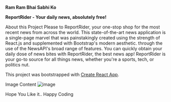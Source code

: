 **Ram Ram Bhai Sabhi Ko**

**ReportRider - Your daily news, absolutely free!**

About this Project
Please to ReportRider, your one-stop shop for the most recent news from across the world. This state-of-the-art news application is a single-page marvel that was painstakingly created using the strength of React.js and supplemented with Bootstrap's modern aesthetic. through the use of the NewsAPI's broad range of features. You can quickly obtain your daily dose of news bites with ReportRider, the best news app! ReportRider is your go-to source for all things news, whether you're a sports, tech, or politics nut.

This project was bootstrapped with [Create React App](https://github.com/facebook/create-react-app).

Image Content
![image](https://github.com/Yash10257/ReportRider/assets/78741580/acffcad0-0c64-4920-b4bd-b9d92388ca6d)


Hope You Like it..
Happy Coding








